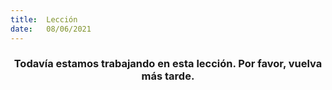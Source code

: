 ```yaml
---
title:  Lección
date:   08/06/2021
---
```


### <center>Todavía estamos trabajando en esta lección. Por favor, vuelva más tarde.</center>